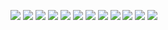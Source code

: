 ![](https://github.com/converter-finance/guide/01.png)
![](https://github.com/converter-finance/guide/02.png)
![](https://github.com/converter-finance/guide/03.png)
![](https://github.com/converter-finance/guide/04.png)
![](https://github.com/converter-finance/guide/05.png)
![](https://github.com/converter-finance/guide/06.png)
![](https://github.com/converter-finance/guide/07.png)
![](https://github.com/converter-finance/guide/08.png)
![](https://github.com/converter-finance/guide/09.png)
![](https://github.com/converter-finance/guide/10.png)
![](https://github.com/converter-finance/guide/11.png)
![](https://github.com/converter-finance/guide/12.png)